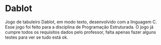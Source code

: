 # Dablot
Jogo de tabuleiro Dablot, em modo texto, desenvolvido com a linguagem C.
Esse jogo foi feito para a disciplina de Programação Estruturada.
O jogo já cumpre todos os requisitos dados pelo professor, falta apenas fazer alguns testes para ver se tudo está ok.
